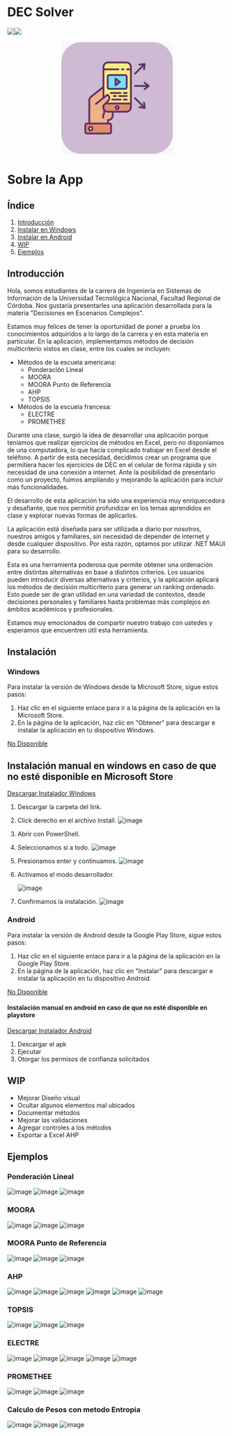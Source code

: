 # DEC Solver
![](https://img.shields.io/github/release/pandao/editor.md.svg)![](https://img.shields.io/github/stars/pandao/editor.md.svg)
<p align="center">
  <img src="https://github.com/Rusgo/DECSolver/blob/main/WhatsApp%20Image%202024-06-28%20at%2013.09.55.jpeg" alt="Descripción de la imagen">

# Sobre la App
## Índice
1. [Introducción](#introducción)
2. [Instalar en Windows](#Instalación-manual-en-windows-en-caso-de-que-no-esté-disponible-en-Microsoft-Store)
3. [Instalar en Android](#Instalación-manual-en-android-en-caso-de-que-no-esté-disponible-en-playstore)
4. [WIP](#WIP)
5. [Ejemplos](#Ejemplos)
## Introducción
Hola, somos estudiantes de la carrera de Ingeniería en Sistemas de Información de la Universidad Tecnológica Nacional, Facultad Regional de Córdoba. Nos gustaría presentarles una aplicación desarrollada para la materia "Decisiones en Escenarios Complejos".

Estamos muy felices de tener la oportunidad de poner a prueba los conocimientos adquiridos a lo largo de la carrera y en esta materia en particular. En la aplicación, implementamos métodos de decisión multicriterio vistos en clase, entre los cuales se incluyen:

- Métodos de la escuela americana:
	- Ponderación Lineal
	- MOORA
	- MOORA Punto de Referencia
	- AHP
	- TOPSIS
- Métodos de la escuela francesa:
	- ELECTRE
	- PROMETHEE

Durante una clase, surgió la idea de desarrollar una aplicación porque teníamos que realizar ejercicios de métodos en Excel, pero no disponíamos de una computadora, lo que hacía complicado trabajar en Excel desde el teléfono. A partir de esta necesidad, decidimos crear un programa que permitiera hacer los ejercicios de DEC en el celular de forma rápida y sin necesidad de una conexión a internet. Ante la posibilidad de presentarlo como un proyecto, fuimos ampliando y mejorando la aplicación para incluir más funcionalidades.

El desarrollo de esta aplicación ha sido una experiencia muy enriquecedora y desafiante, que nos permitió profundizar en los temas aprendidos en clase y explorar nuevas formas de aplicarlos.

La aplicación está diseñada para ser utilizada a diario por nosotros, nuestros amigos y familiares, sin necesidad de depender de internet y desde cualquier dispositivo. Por esta razón, optamos por utilizar .NET MAUI para su desarrollo.

Esta es una herramienta poderosa que permite obtener una ordenación entre distintas alternativas en base a distintos criterios. Los usuarios pueden introducir diversas alternativas y criterios, y la aplicación aplicará los métodos de decisión multicriterio para generar un ranking ordenado. Esto puede ser de gran utilidad en una variedad de contextos, desde decisiones personales y familiares hasta problemas más complejos en ámbitos académicos y profesionales.

Estamos muy emocionados de compartir nuestro trabajo con ustedes y esperamos que encuentren útil esta herramienta.

## Instalación 
### Windows

Para instalar la versión de Windows desde la Microsoft Store, sigue estos pasos:
1. Haz clic en el siguiente enlace para ir a la página de la aplicación en la Microsoft Store.
2. En la página de la aplicación, haz clic en "Obtener" para descargar e instalar la aplicación en tu dispositivo Windows.

[No Disponible](#)

## Instalación manual en windows en caso de que no esté disponible en Microsoft Store
[Descargar Instalador Windows](https://drive.google.com/drive/folders/17Zf0J_AfWvWxE3Em-RWzvmI8WJqu6dQX?usp=drive_link)
1. Descargar la carpeta del link.
2. Click derecho en el archivo Install.
![image](https://github.com/Rusgo/DECSolver/assets/107321881/60b94def-07c8-4ceb-9275-2feea4d33941)
3. Abrir con PowerShell.
5. Seleccionamos si a todo.
![image](https://github.com/Rusgo/DECSolver/assets/107321881/e27fe24e-4940-4b2a-ac67-776df84a20ab)
7. Presionamos enter y continuamos.
![image](https://github.com/Rusgo/DECSolver/assets/107321881/2ac32726-8453-4a68-a51d-bac22e790447)
8. Activamos el modo desarrollador.
   
	![image](https://github.com/Rusgo/DECSolver/assets/107321881/1f63428e-f152-4e77-b371-f75555d3a8b2)

10. Confirmamos la instalación.
 ![image](https://github.com/Rusgo/DECSolver/assets/107321881/3a8bfaf5-7337-44dc-b8e2-1bf7f19bde61)


### Android

Para instalar la versión de Android desde la Google Play Store, sigue estos pasos:
1. Haz clic en el siguiente enlace para ir a la página de la aplicación en la Google Play Store.
2. En la página de la aplicación, haz clic en "Instalar" para descargar e instalar la aplicación en tu dispositivo Android.

[No Disponible](#)

#### Instalación manual en android en caso de que no esté disponible en playstore
[Descargar Instalador Android](https://drive.google.com/drive/folders/1oHB0ZKHQ4M9UZrE-nOIx_hIFd5sieIzo?usp=drive_link)
1. Descargar el apk
2. Ejecutar
3. Otorgar los permisos de confianza solicitados
   
## WIP
- Mejorar Diseño visual
- Ocultar algunos elementos mal ubicados
- Documentar métodos
- Mejorar las validaciones
- Agregar controles a los métodos
- Exportar a Excel AHP

## Ejemplos
### Ponderación Lineal
![image](https://github.com/Rusgo/DECSolver/assets/107321881/2a6c1f3c-aed6-4132-b691-14882f47c246)
![image](https://github.com/Rusgo/DECSolver/assets/107321881/baa49204-5f9a-4e60-b23f-2c1da080abcf)
![image](https://github.com/Rusgo/DECSolver/assets/107321881/f1de825f-e544-4ece-baaf-28faa8242c04)

### MOORA
![image](https://github.com/Rusgo/DECSolver/assets/107321881/539cdcf0-d6f5-4a86-a881-6c298b43145a)
![image](https://github.com/Rusgo/DECSolver/assets/107321881/31fc04a8-9ea9-462d-9302-23feb492b375)
![image](https://github.com/Rusgo/DECSolver/assets/107321881/a2a551bb-95b7-4786-aaa6-f73ef7403520)

### MOORA Punto de Referencia
![image](https://github.com/Rusgo/DECSolver/assets/107321881/9149e095-cb43-43a3-b102-82e5bfa1168d)
![image](https://github.com/Rusgo/DECSolver/assets/107321881/398ed9f5-370d-43e5-805c-2ca831a12c14)
![image](https://github.com/Rusgo/DECSolver/assets/107321881/a9772669-6a80-44f1-9485-fcc52a6501c2)

### AHP
![image](https://github.com/Rusgo/DECSolver/assets/107321881/f4d9ec57-180f-40ca-8249-4852760ba7e9)
![image](https://github.com/Rusgo/DECSolver/assets/107321881/4208fa7d-f71f-4c1a-80ff-ba5405824aae)
![image](https://github.com/Rusgo/DECSolver/assets/107321881/9f244b77-b96d-46d5-a9af-a073a41db752)
![image](https://github.com/Rusgo/DECSolver/assets/107321881/68d030d3-feba-4bef-8bc3-98d525a2603c)
![image](https://github.com/Rusgo/DECSolver/assets/107321881/14e34087-a1a6-4e03-a2e3-b8fd03a12be6)
![image](https://github.com/Rusgo/DECSolver/assets/107321881/4721c09f-e660-4127-b25c-5cb21402c396)

### TOPSIS
![image](https://github.com/Rusgo/DECSolver/assets/107321881/ed1973c8-802c-48bf-b17c-c59e267e8e58)
![image](https://github.com/Rusgo/DECSolver/assets/107321881/2a600210-33e3-47f6-b55b-36d77cd546ff)
![image](https://github.com/Rusgo/DECSolver/assets/107321881/41045bc8-4f05-4f81-b613-445b7b27a396)

### ELECTRE
![image](https://github.com/Rusgo/DECSolver/assets/107321881/6e8dec86-e884-4c9d-a51e-6d6b04ff5b06)
![image](https://github.com/Rusgo/DECSolver/assets/107321881/4df14693-f589-4325-931a-8184b8575add)
![image](https://github.com/Rusgo/DECSolver/assets/107321881/ab75afb0-424f-4822-96c8-778587e0e8f1)
![image](https://github.com/Rusgo/DECSolver/assets/107321881/3bfc1af5-7f89-4778-b2b0-615449fa8f7c)
![image](https://github.com/Rusgo/DECSolver/assets/107321881/38b8aa0f-e7e7-4d57-80aa-28d715d4506f)

### PROMETHEE
![image](https://github.com/Rusgo/DECSolver/assets/107321881/ddd051b2-febf-44c4-9bb9-a959da0170db)
![image](https://github.com/Rusgo/DECSolver/assets/107321881/578b41ab-233e-456b-8df2-c480e8008924)
![image](https://github.com/Rusgo/DECSolver/assets/107321881/87f8006c-31e0-4331-a050-b8eba376a803)

### Calculo de Pesos con metodo Entropia
![image](https://github.com/Rusgo/DECSolver/assets/107321881/7d85ceab-288f-4457-bcdf-53262fdbd7b4)
![image](https://github.com/Rusgo/DECSolver/assets/107321881/cd8e1e50-2a2d-4147-b1c6-e4d5e5065d17)
![image](https://github.com/Rusgo/DECSolver/assets/107321881/0ede6c7b-f305-4608-8b25-854194ea1d60)





